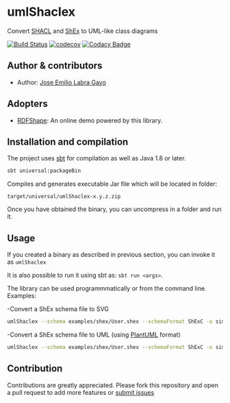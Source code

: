 # umlShaclex

Convert [SHACL](http://w3c.github.io/data-shapes/shacl/) and
[ShEx](http://www.shex.io) to UML-like class diagrams

[![Build Status](https://travis-ci.org/weso/umlShaclex.svg?branch=master)](https://travis-ci.org/weso/umlShaclex)
[![codecov](https://codecov.io/gh/weso/umlShaclex/branch/master/graph/badge.svg)](https://codecov.io/gh/weso/umlShaclex)
[![Codacy Badge](https://api.codacy.com/project/badge/Grade/74d68f09d6cf488c8ac9da54bfbdc416)](https://www.codacy.com/gh/weso/umlShaclex?utm_source=github.com&amp;utm_medium=referral&amp;utm_content=weso/umlShaclex&amp;utm_campaign=Badge_Grade)

## Author & contributors

* Author: [Jose Emilio Labra Gayo](http://www.di.uniovi.es/~labra)

## Adopters

* [RDFShape](http://rdfshape.weso.es): An online demo powered by this library.

## Installation and compilation

The project uses [sbt](http://www.scala-sbt.org/) for compilation as well as Java 1.8 or later.

```sh
sbt universal:packageBin
```

Compiles and generates executable Jar file which will be located in folder:

```
target/universal/umlShaclex-x.y.z.zip
```

Once you have obtained the binary, you can uncompress in a folder and run it.

## Usage

If you created a binary as described in previous section, you can invoke it as `umlShaclex`

It is also possible to run it using sbt as: `sbt run <args>`.


The library can be used programmmatically or from the command line. Examples:

-Convert a ShEx schema file to SVG

```bash
umlShaclex --schema examples/shex/User.shex --schemaFormat ShExC -o simple.svg -f svg
```

-Convert a ShEx schema file to UML (using [PlantUML](http://plantuml.com/) format)

```bash
umlShaclex --schema examples/shex/User.shex --schemaFormat ShExC -o simple.uml -f uml
```



## Contribution

Contributions are greatly appreciated.
Please fork this repository and open a
pull request to add more features or [submit issues](https://github.com/labra/umlShaclex/issues)
